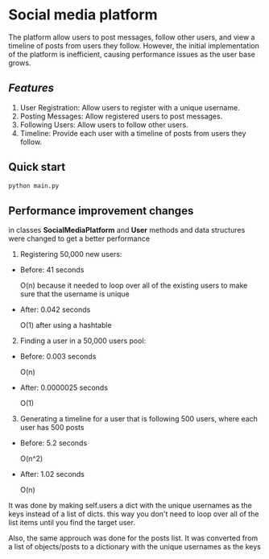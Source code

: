 # Social media platform

The platform allow users to post messages, follow other users, and view a timeline of posts from users they follow. However, the initial implementation of the platform is inefficient, causing performance issues as the user base grows.

## *Features*
1. User Registration: Allow users to register with a unique username.
2. Posting Messages: Allow registered users to post messages.
3. Following Users: Allow users to follow other users.
4. Timeline: Provide each user with a timeline of posts from users they follow.

## Quick start
```bash
python main.py
```

## Performance improvement changes
in classes **SocialMediaPlatform** and **User** methods and data structures were changed to
get a better performance

1. Registering 50,000 new users:
- Before: 41 seconds

    O(n) because it needed to loop over all of the existing users to make sure that the username is unique

- After: 0.042 seconds

    O(1) after using a hashtable


2. Finding a user in a 50,000 users pool:
- Before: 0.003 seconds

    O(n)

- After: 0.0000025 seconds

    O(1)

3. Generating a timeline for a user that is following 500 users, where each user has 500 posts
- Before: 5.2 seconds

    O(n^2)

- After: 1.02 seconds

    O(n)

It was done by making self.users a dict with the unique usernames as the keys instead of a list of dicts.
this way you don't need to loop over all of the list items until you find the target user.

Also, the same approuch was done for the posts list.
It was converted from a list of objects/posts to a dictionary with the unique usernames as the keys
